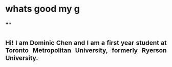 <h1 align="left">whats good my g</h1>
<h3 align="justify"> "<about me/>" <h2/>
<h3 align="justify">Hi! I am Dominic Chen and I am a first year student at Toronto Metropolitan University, formerly Ryerson University.</h3>


<!--
**chen-dominic/chen-dominic** is a ✨ _special_ ✨ repository because its `README.md` (this file) appears on your GitHub profile.

Here are some ideas to get you started:

- 🔭 I’m currently working on ...
- 🌱 I’m currently learning ...
- 👯 I’m looking to collaborate on ...
- 🤔 I’m looking for help with ...
- 💬 Ask me about ...
- 📫 How to reach me: ...
- 😄 Pronouns: ...
- ⚡ Fun fact: ...
-->
